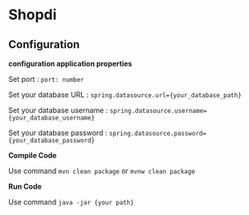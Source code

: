 # Shopdi

## Configuration

**configuration application properties**

Set port : ``` port: number ```

Set your database URL : ```spring.datasource.url={your_database_path} ```

Set your database username : ```spring.datasource.username={your_database_username} ```

Set your database password : ```spring.datasource.password={your_database_password} ```

**Compile Code**

Use command ``` mvn clean package ``` or  ``` mvnw clean package ```

**Run Code**

Use command ``` java -jar {your path} ```